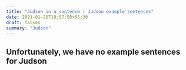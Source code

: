 ```yaml
---
title: "Judson in a sentence | Judson example sentences"
date: 2021-01-20T19:57:50+05:30
draft: falses
summary: "Judson"
---
```

## Unfortunately, we have no example sentences for Judson                 
